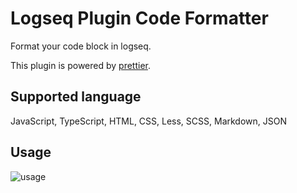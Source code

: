 # Logseq Plugin Code Formatter

Format your code block in logseq.

This plugin is powered by [prettier](https://github.com/prettier/prettier).

## Supported language

JavaScript, TypeScript, HTML, CSS, Less, SCSS, Markdown, JSON

## Usage

![usage](./assets/usage.gif)
